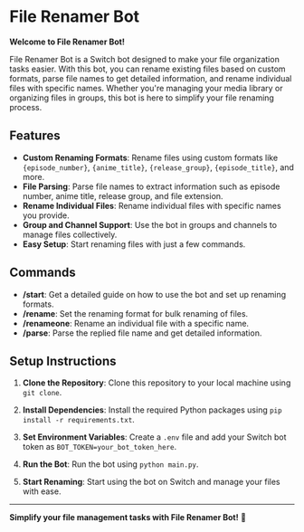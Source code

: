 # File Renamer Bot

**Welcome to File Renamer Bot!**

File Renamer Bot is a Switch bot designed to make your file organization tasks easier. With this bot, you can rename existing files based on custom formats, parse file names to get detailed information, and rename individual files with specific names. Whether you're managing your media library or organizing files in groups, this bot is here to simplify your file renaming process.

## Features

- **Custom Renaming Formats**: Rename files using custom formats like `{episode_number}`, `{anime_title}`, `{release_group}`, `{episode_title}`, and more.
- **File Parsing**: Parse file names to extract information such as episode number, anime title, release group, and file extension.
- **Rename Individual Files**: Rename individual files with specific names you provide.
- **Group and Channel Support**: Use the bot in groups and channels to manage files collectively.
- **Easy Setup**: Start renaming files with just a few commands.

## Commands

- **/start**: Get a detailed guide on how to use the bot and set up renaming formats.
- **/rename**: Set the renaming format for bulk renaming of files.
- **/renameone**: Rename an individual file with a specific name.
- **/parse**: Parse the replied file name and get detailed information.

## Setup Instructions

1. **Clone the Repository**: Clone this repository to your local machine using `git clone`.

2. **Install Dependencies**: Install the required Python packages using `pip install -r requirements.txt`.

3. **Set Environment Variables**: Create a `.env` file and add your Switch bot token as `BOT_TOKEN=your_bot_token_here`.

4. **Run the Bot**: Run the bot using `python main.py`.

5. **Start Renaming**: Start using the bot on Switch and manage your files with ease.

---

**Simplify your file management tasks with File Renamer Bot!** 🚀